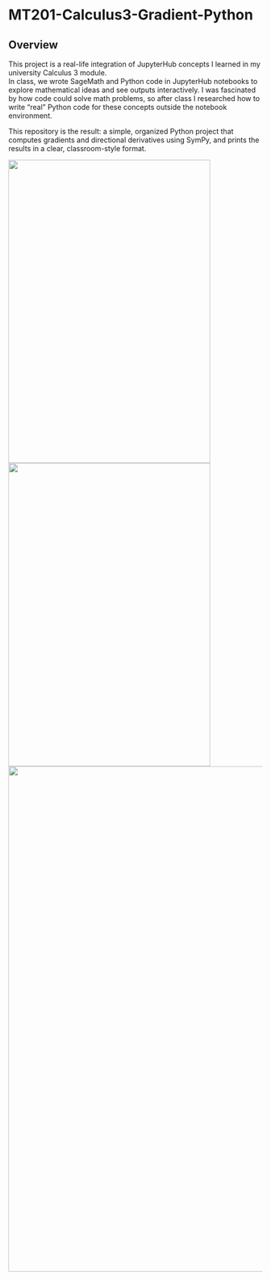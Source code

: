 # MT201-Calculus3-Gradient-Python

## Overview

This project is a real-life integration of JupyterHub concepts I learned in my university Calculus 3 module.  
In class, we wrote SageMath and Python code in JupyterHub notebooks to explore mathematical ideas and see outputs interactively. I was fascinated by how code could solve math problems, so after class I researched how to write “real” Python code for these concepts outside the notebook environment.

This repository is the result: a simple, organized Python project that computes gradients and directional derivatives using SymPy, and prints the results in a clear, classroom-style format.


  <img src="https://github.com/user-attachments/assets//03b5a986-3217-47ed-a83a-3b7072b5bac5" height= "600" width="400" />
  <img src="https://github.com/user-attachments/assets//c10ae012-f9a5-4271-92ad-894cc7e12da1" height= "600" width="400" />






  <img src="https://github.com/user-attachments/assets/508db117-8e7b-47ee-b6c5-347325daf3c3" height= "1000" width="800" />
